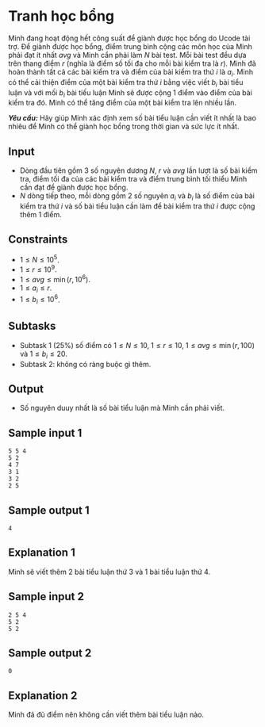 # Tranh học bổng

Minh đang hoạt động hết công suất để giành được học bổng do Ucode tài trợ. Để giành được học bổng, điểm trung bình cộng các môn học của Minh phải đạt ít nhất $avg$ và Minh cần phải làm $N$ bài test. Mỗi bài test đều dựa trên thang điểm $r$ (nghĩa là điểm số tối đa cho mỗi bài kiểm tra là $r$). Minh đã hoàn thành tất cả các bài kiểm tra và điểm của bài kiểm tra thứ $i$ là $a_i$. Minh có thể cải thiện điểm của một bài kiểm tra thứ $i$ bằng việc viết $b_i$ bài tiểu luận và với mối $b_i$ bài tiếu luận Minh sẽ được cộng $1$ điểm vào điểm của bài kiểm tra đó. Minh có thể tăng điểm của một bài kiểm tra lên nhiều lần.

***Yêu cầu:*** Hãy giúp Minh xác định xem số bài tiểu luận cần viết ít nhất là bao nhiêu để Minh có thể giành học bổng trong thời gian và sức lực ít nhất.

## Input

- Dòng đầu tiên gồm $3$ số nguyên dương $N, \; r$ và $avg$ lần lượt là số bài kiểm tra, điểm tối đa của các bài kiểm tra và điểm trung bình tối thiểu Minh cần đạt để giành được học bổng.
- $N$ dòng tiếp theo, mỗi dòng gồm $2$ số nguyên $a_i$ và $b_i$ là số điểm của bài kiểm tra thứ $i$ và số bài tiểu luận cần làm để bài kiểm tra thứ $i$ được cộng thêm $1$ điểm.

## Constraints

- $1 \le N \le 10^5$.
- $1 \le r \le 10^9$.
- $1 \le avg \le \min(r, 10^6)$.
- $1 \le a_i \le r$.
- $1 \le b_i \le 10^6$.

## Subtasks

- Subtask $1$ ($25\%$) số điểm có $1 \le N \le 10, \; 1 \le r \le 10, \; 1 \le avg \le \min(r, 100)$ và $1 \le b_i \le 20$.
- Subtask $2$: không có ràng buộc gì thêm.

## Output

- Số nguyên duuy nhất là số bài tiểu luận mà Minh cần phải viết.

## Sample input 1

```
5 5 4
5 2
4 7
3 1
3 2
2 5
```

## Sample output 1

```
4
```

## Explanation 1

Minh sẽ viết thêm $2$ bài tiểu luận thứ $3$ và $1$ bài tiểu luận thứ $4$.

## Sample input 2

```
2 5 4
5 2
5 2
```

## Sample output 2

```
0
```

## Explanation 2

Minh đã đủ điểm nên không cần viết thêm bài tiểu luận nào.
